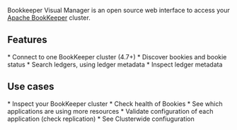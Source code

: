<p class="intro">
    Bookkeeper Visual Manager is an open source web interface to access your <a href="https://bookkeeper.apache.org/">Apache BookKeeper</a> cluster.
</p>

<h2>Features</h2>
* Connect to one BookKeeper cluster (4.7+)
* Discover bookies and bookie status
* Search ledgers, using ledger metadata
* Inspect ledger metadata

<h2>Use cases</h2>
* Inspect your BookKeeper cluster
* Check health of Bookies
* See which applications are using more resources
* Validate configuration of each application (check replication)
* See Clusterwide confiuguration